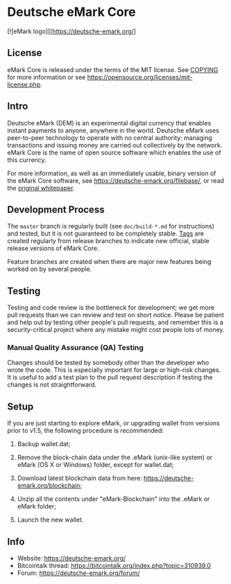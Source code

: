 Deutsche eMark Core
===================

[![eMark logo]][https://deutsche-emark.org/]

License
-------

eMark Core is released under the terms of the MIT license. See [COPYING](COPYING) for more
information or see https://opensource.org/licenses/mit-license.php.

Intro
-----

Deutsche eMark (DEM) is an experimental digital currency that enables instant payments to
anyone, anywhere in the world. Deutsche eMark uses peer-to-peer technology to operate
with no central authority: managing transactions and issuing money are carried
out collectively by the network. eMark Core is the name of open source
software which enables the use of this currency.

For more information, as well as an immediately usable, binary version of
the eMark Core software, see https://deutsche-emark.org/filebase/, or read the
[original whitepaper](https://deutsche-emark.org/de/whitepaper/).

Development Process
-------------------

The `master` branch is regularly built (see `doc/build-*.md` for instructions) and tested, but it is not guaranteed to be
completely stable. [Tags](https://github.com/emarkproject/eMark/tags) are created
regularly from release branches to indicate new official, stable release versions of eMark Core.

Feature branches are created when there are major new features being
worked on by several people.


Testing
-------

Testing and code review is the bottleneck for development; we get more pull
requests than we can review and test on short notice. Please be patient and help out by testing
other people's pull requests, and remember this is a security-critical project where any mistake might cost people lots of money.

### Manual Quality Assurance (QA) Testing

Changes should be tested by somebody other than the developer who wrote the
code. This is especially important for large or high-risk changes. It is useful
to add a test plan to the pull request description if testing the changes is
not straightforward.

Setup
-----

If you are just starting to explore eMark, or upgrading wallet from versions prior to v1.5, the following procedure is recommended:

1) Backup wallet.dat;

2) Remove the block-chain data under the .eMark (unix-like system) or eMark (OS X or Windows) folder, except for wallet.dat;

3) Download latest blockchain data from here: https://deutsche-emark.org/blockchain;

4) Unzip all the contents under "eMark-Blockchain" into the .eMark or eMark folder;

5) Launch the new wallet. 

Info
----

- Website: https://deutsche-emark.org/
- Bitcointalk thread: https://bitcointalk.org/index.php?topic=310939.0
- Forum: https://deutsche-emark.org/forum/



